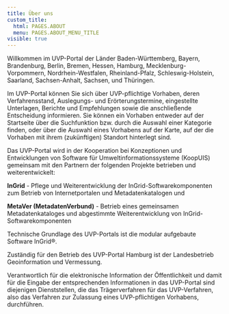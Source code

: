 ```yaml
---
title: Über uns
custom_title:
  html: PAGES.ABOUT
  menu: PAGES.ABOUT_MENU_TITLE
visible: true
---
```


Willkommen im UVP-Portal der Länder Baden-Württemberg, Bayern, Brandenburg, Berlin, Bremen, Hessen, Hamburg, Mecklenburg-Vorpommern, Nordrhein-Westfalen, Rheinland-Pfalz, Schleswig-Holstein, Saarland, Sachsen-Anhalt, Sachsen, und Thüringen.

Im UVP-Portal können Sie sich über UVP-pflichtige Vorhaben, deren Verfahrensstand, Auslegungs- und Erörterungstermine, eingestellte Unterlagen, Berichte und Empfehlungen sowie die anschließende Entscheidung informieren. Sie können ein Vorhaben entweder auf der Startseite über die Suchfunktion bzw. durch die Auswahl einer Kategorie finden, oder über die Auswahl eines Vorhabens auf der Karte, auf der die Vorhaben mit ihrem (zukünftigen) Standort hinterlegt sind.

Das UVP-Portal wird in der Kooperation bei Konzeptionen und Entwicklungen von Software für Umweltinformationssysteme (KoopUIS) gemeinsam mit den Partnern der folgenden Projekte betrieben und weiterentwickelt:

**InGrid** - Pflege und Weiterentwicklung der InGrid-Softwarekomponenten zum Betrieb von Internetportalen und Metadatenkatalogen und

**MetaVer (MetadatenVerbund)** - Betrieb eines gemeinsamen Metadatenkataloges und abgestimmte Weiterentwicklung von InGrid-Softwarekomponenten

Technische Grundlage des UVP-Portals ist die modular aufgebaute Software InGrid®.

Zuständig für den Betrieb des UVP-Portal Hamburg ist der Landesbetrieb Geoinformation und Vermessung.

Verantwortlich für die elektronische Information der Öffentlichkeit und damit für die Eingabe der entsprechenden Informationen in das UVP-Portal sind diejenigen Dienststellen, die das Trägerverfahren für das UVP-Verfahren, also das Verfahren zur Zulassung eines UVP-pflichtigen Vorhabens, durchführen.
